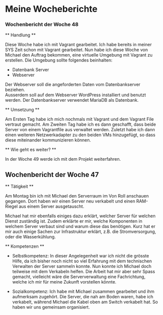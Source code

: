 # Meine Wocheberichte

### Wochenbericht der Woche 48

** Handlung **

Diese Woche habe ich mit Vagrant gearbeitet.
Ich habe bereits in meiner SYS Zeit schon mit Vagrant gearbeitet.
Nun habe ich diese Woche von Michael den Auftrag bekommen, eine virtuelle Umgebung mit Vagrant zu erstellen.
Die Umgebung sollte folgendes beinhalten:

- Datenbank Server
- Webserver

Der Webserver soll die angeforderten Daten vom Datenbankserver beziehen.  
Ausserdem soll auf dem Webserver WordPress installiert und benutzt werden.
Der Datenbankserver verwendet MariaDB als Datenbank.

** Umsetzung **

Am Ersten Tag habe ich mich nochmals mit Vagrant und dem Vagrant File vertraut gemacht.
Am Zweiten Tag habe ich es dann geschafft, dass beide Server von einem Vagrantfile aus verwaltet werden.
Zuletzt habe ich dann einen weiteren Netzwerkadapter zu den beiden VMs hinzugefügt, so dass diese miteinander kommunizieren können.

** Wie geht es weiter? **

In der Woche 49 werde ich mit dem Projekt weiterfahren.

## Wochenbericht der Woche 47

** Tätigkeit **

Am Montag bin ich mit Michael den Serverraum im Von Roll anschauen gegangen.
Dort haben wir einen Server neu verkabelt und einen RAM-Riegel aus einem Server ausgetauscht.

Michael hat mir ebenfalls einiges dazu erklärt, welcher Server für welchen Dienst zuständig ist.
Zudem erklärte er mir, welche Komponenten in welchem Server verbaut sind und warum diese das benötigen.
Kurz hat er mir auch einige Sachen zur Infrastruktur erklärt, z.B. die Stromversorgung, oder die Wasserkühlung.

** Kompetenzen **

- Selbstkompetenz:
In dieser Angelegenheit war ich nicht die grösste Hilfe, da ich bisher noch nicht so viel Erfahrung mit dem technischen Verwalten der Server sammeln konnte. Nun konnte ich Michael doch teilweise mit dem Verkabeln helfen. Die Arbeit hat mir aber sehr Spass gemacht, vielleicht wäre die Serververwaltung eine Fachrichtung, welche ich mir für meine Zukunft vorstellen könnte.

- Sozialkompetenz:
Ich habe mit Michael zusammen gearbeitet und ihm aufmerksam zugehört. Die Server, die nah am Boden waren, habe ich verkabelt, während Michael die Kabel oben am Switch verkabelt hat. So haben wir uns gemeinsam organisiert.
